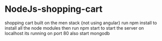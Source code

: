 # NodeJs-shopping-cart
shopping cart built on the men stack
{not using angular}
run npm install
to install all the node modules
then run npm start to start the server on localhost its running on port 80 
also start mongodb 

